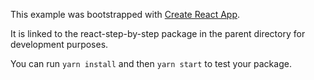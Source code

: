 This example was bootstrapped with [Create React App](https://github.com/facebook/create-react-app).

It is linked to the react-step-by-step package in the parent directory for development purposes.

You can run `yarn install` and then `yarn start` to test your package.
